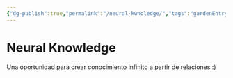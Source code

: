 ```yaml
---
{"dg-publish":true,"permalink":"/neural-kwnoledge/","tags":"gardenEntry"}
---
```


# Neural Knowledge
Una oportunidad para crear conocimiento infinito a partir de relaciones :)